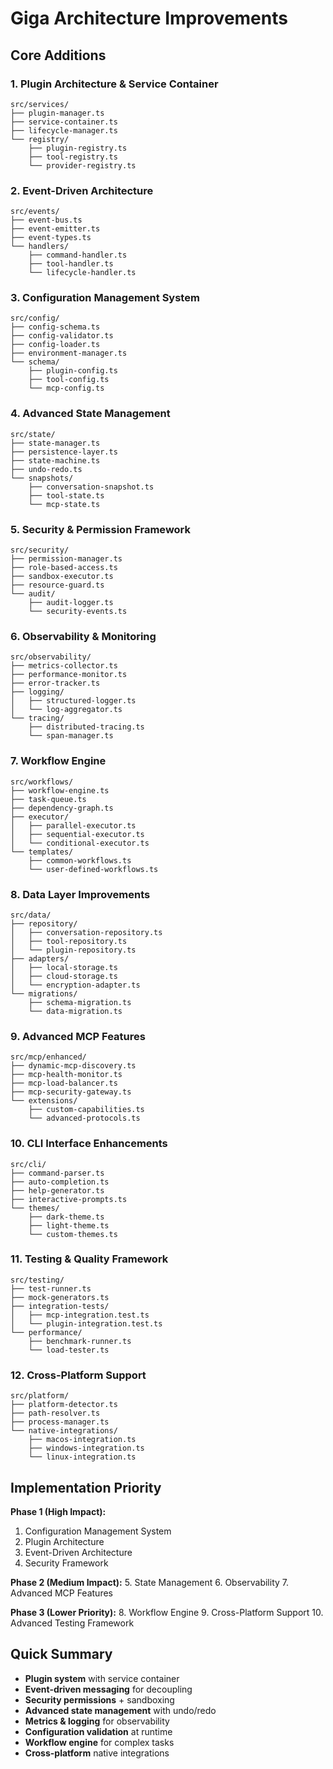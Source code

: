 # Giga Architecture Improvements

## Core Additions

### 1. Plugin Architecture & Service Container
```
src/services/
├── plugin-manager.ts
├── service-container.ts
├── lifecycle-manager.ts
└── registry/
    ├── plugin-registry.ts
    ├── tool-registry.ts
    └── provider-registry.ts
```

### 2. Event-Driven Architecture
```
src/events/
├── event-bus.ts
├── event-emitter.ts
├── event-types.ts
└── handlers/
    ├── command-handler.ts
    ├── tool-handler.ts
    └── lifecycle-handler.ts
```

### 3. Configuration Management System
```
src/config/
├── config-schema.ts
├── config-validator.ts
├── config-loader.ts
├── environment-manager.ts
└── schema/
    ├── plugin-config.ts
    ├── tool-config.ts
    └── mcp-config.ts
```

### 4. Advanced State Management
```
src/state/
├── state-manager.ts
├── persistence-layer.ts
├── state-machine.ts
├── undo-redo.ts
└── snapshots/
    ├── conversation-snapshot.ts
    ├── tool-state.ts
    └── mcp-state.ts
```

### 5. Security & Permission Framework
```
src/security/
├── permission-manager.ts
├── role-based-access.ts
├── sandbox-executor.ts
├── resource-guard.ts
└── audit/
    ├── audit-logger.ts
    └── security-events.ts
```

### 6. Observability & Monitoring
```
src/observability/
├── metrics-collector.ts
├── performance-monitor.ts
├── error-tracker.ts
├── logging/
│   ├── structured-logger.ts
│   └── log-aggregator.ts
└── tracing/
    ├── distributed-tracing.ts
    └── span-manager.ts
```

### 7. Workflow Engine
```
src/workflows/
├── workflow-engine.ts
├── task-queue.ts
├── dependency-graph.ts
├── executor/
│   ├── parallel-executor.ts
│   ├── sequential-executor.ts
│   └── conditional-executor.ts
└── templates/
    ├── common-workflows.ts
    └── user-defined-workflows.ts
```

### 8. Data Layer Improvements
```
src/data/
├── repository/
│   ├── conversation-repository.ts
│   ├── tool-repository.ts
│   └── plugin-repository.ts
├── adapters/
│   ├── local-storage.ts
│   ├── cloud-storage.ts
│   └── encryption-adapter.ts
└── migrations/
    ├── schema-migration.ts
    └── data-migration.ts
```

### 9. Advanced MCP Features
```
src/mcp/enhanced/
├── dynamic-mcp-discovery.ts
├── mcp-health-monitor.ts
├── mcp-load-balancer.ts
├── mcp-security-gateway.ts
└── extensions/
    ├── custom-capabilities.ts
    └── advanced-protocols.ts
```

### 10. CLI Interface Enhancements
```
src/cli/
├── command-parser.ts
├── auto-completion.ts
├── help-generator.ts
├── interactive-prompts.ts
└── themes/
    ├── dark-theme.ts
    ├── light-theme.ts
    └── custom-themes.ts
```

### 11. Testing & Quality Framework
```
src/testing/
├── test-runner.ts
├── mock-generators.ts
├── integration-tests/
│   ├── mcp-integration.test.ts
│   └── plugin-integration.test.ts
└── performance/
    ├── benchmark-runner.ts
    └── load-tester.ts
```

### 12. Cross-Platform Support
```
src/platform/
├── platform-detector.ts
├── path-resolver.ts
├── process-manager.ts
└── native-integrations/
    ├── macos-integration.ts
    ├── windows-integration.ts
    └── linux-integration.ts
```

## Implementation Priority

**Phase 1 (High Impact):**
1. Configuration Management System
2. Plugin Architecture
3. Event-Driven Architecture
4. Security Framework

**Phase 2 (Medium Impact):**
5. State Management
6. Observability
7. Advanced MCP Features

**Phase 3 (Lower Priority):**
8. Workflow Engine
9. Cross-Platform Support
10. Advanced Testing Framework

## Quick Summary
- **Plugin system** with service container
- **Event-driven messaging** for decoupling
- **Security permissions** + sandboxing
- **Advanced state management** with undo/redo
- **Metrics & logging** for observability
- **Configuration validation** at runtime
- **Workflow engine** for complex tasks
- **Cross-platform** native integrations